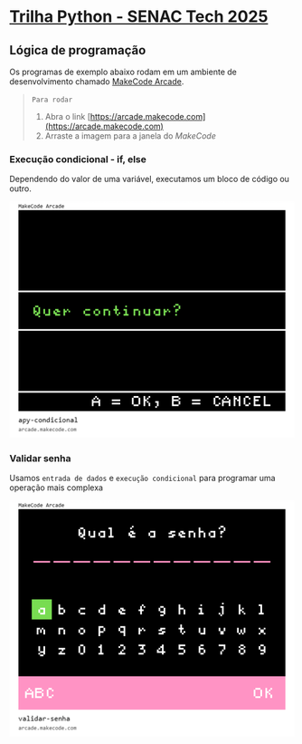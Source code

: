 # [Trilha Python - SENAC Tech 2025](index.md)

## Lógica de programação

Os programas de exemplo abaixo rodam em um ambiente de desenvolvimento chamado [MakeCode Arcade](https://arcade.makecode.com).

> `Para rodar`
>
> 1. Abra o link [https://arcade.makecode.com](https://arcade.makecode.com)
> 1. Arraste a imagem para a janela do *MakeCode*


### Execução condicional - if, else

Dependendo do valor de uma variável, executamos um bloco de código ou outro.

![Execução condicional com if-else](img/arcade-apy-condicional.png)


### Validar senha

Usamos `entrada de dados` e `execução condicional` para programar uma operação mais complexa

![Validar senha](img/arcade-validar-senha.png)
